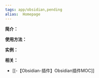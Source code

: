 ```yaml
---
tags: app/obsidian,pending 
alias:  Homepage
---
```

**简介：**


**使用方法：**


**实例：**


**相关：**
* [[-【Obsidian-插件】Obsidian插件MOC]]